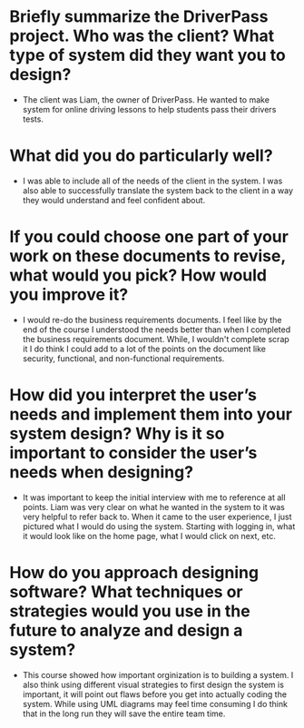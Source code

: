# Briefly summarize the DriverPass project. Who was the client? What type of system did they want you to design?
  - The client was Liam, the owner of DriverPass. He wanted to make system for online driving lessons to help students pass their drivers tests. 
# What did you do particularly well?
- I was able to include all of the needs of the client in the system. I was also able to successfully translate the system back to the client in a way they would understand and feel confident about. 
# If you could choose one part of your work on these documents to revise, what would you pick? How would you improve it?
- I would re-do the business requirements documents. I feel like by the end of the course I understood the needs better than when I completed the business requirements document. While, I wouldn't complete scrap it I do think I could add to a lot of the points on the document like security, functional, and non-functional requirements. 
# How did you interpret the user’s needs and implement them into your system design? Why is it so important to consider the user’s needs when designing?
- It was important to keep the initial interview with me to reference at all points. Liam was very clear on what he wanted in the system to it was very helpful to refer back to. When it came to the user experience, I just pictured what I would do using the system. Starting with logging in, what it would look like on the home page, what I would click on next, etc. 
# How do you approach designing software? What techniques or strategies would you use in the future to analyze and design a system?
- This course showed how important orginization is to building a system. I also think using different visual strategies to first design the system is important, it will point out flaws before you get into actually coding the system. While using UML diagrams may feel time consuming I do think that in the long run they will save the entire team time. 
